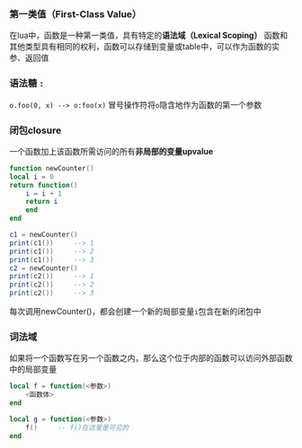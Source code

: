 ### 第一类值（First-Class Value）
在lua中，函数是一种第一类值，具有特定的**语法域（Lexical Scoping）**
函数和其他类型具有相同的权利，函数可以存储到变量或table中，可以作为函数的实参、返回值

### 语法糖 `:`
```o.foo(0, x) --> o:foo(x)```
冒号操作符将```o```隐含地作为函数的第一个参数

### 闭包closure
一个函数加上该函数所需访问的所有**非局部的变量upvalue**
```lua
function newCounter()
local i = 0
return function()
	i = i + 1
	return i
	end
end

c1 = newCounter()
print(c1())		--> 1
print(c1())		--> 2
print(c1())		--> 3
c2 = newCounter()
print(c2())		--> 1
print(c2())		--> 2
print(c2())		--> 3
```
每次调用newCounter()，都会创建一个新的局部变量```i```包含在新的闭包中
### 词法域
如果将一个函数写在另一个函数之内，那么这个位于内部的函数可以访问外部函数中的局部变量
```lua
local f = function(<参数>)
	<函数体>
end

local g = function(<参数>)
	f()		-- f()在这里是可见的
end
```



